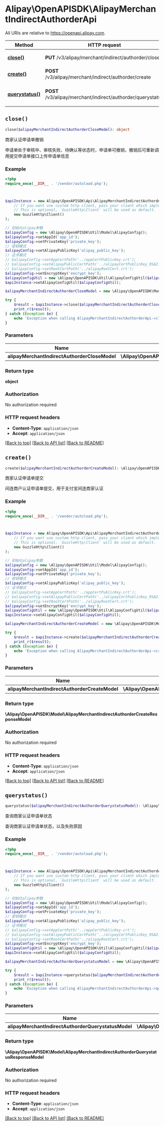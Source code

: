 # Alipay\OpenAPISDK\AlipayMerchantIndirectAuthorderApi

All URIs are relative to https://openapi.alipay.com.

Method | HTTP request | Description
------------- | ------------- | -------------
[**close()**](AlipayMerchantIndirectAuthorderApi.md#close) | **PUT** /v3/alipay/merchant/indirect/authorder/close | 商家认证申请单撤销
[**create()**](AlipayMerchantIndirectAuthorderApi.md#create) | **POST** /v3/alipay/merchant/indirect/authorder/create | 商家认证申请单提交
[**querystatus()**](AlipayMerchantIndirectAuthorderApi.md#querystatus) | **POST** /v3/alipay/merchant/indirect/authorder/querystatus | 查询商家认证申请单状态


## `close()`

```php
close($alipayMerchantIndirectAuthorderCloseModel): object
```

商家认证申请单撤销

申请单处于审核中、审核失败、待确认等状态时，申请单可撤销，撤销后可重新调用提交申请单接口上传申请单信息

### Example

```php
<?php
require_once(__DIR__ . '/vendor/autoload.php');



$apiInstance = new Alipay\OpenAPISDK\Api\AlipayMerchantIndirectAuthorderApi(
    // If you want use custom http client, pass your client which implements `GuzzleHttp\ClientInterface`.
    // This is optional, `GuzzleHttp\Client` will be used as default.
    new GuzzleHttp\Client()
);

// 初始化alipay参数
$alipayConfig = new \Alipay\OpenAPISDK\Util\Model\AlipayConfig();
$alipayConfig->setAppId('app_id');
$alipayConfig->setPrivateKey('private_key');
// 密钥模式
$alipayConfig->setAlipayPublicKey('alipay_public_key');
// 证书模式
// $alipayConfig->setAppCertPath('../appCertPublicKey.crt');
// $alipayConfig->setAlipayPublicCertPath('../alipayCertPublicKey_RSA2.crt');
// $alipayConfig->setRootCertPath('../alipayRootCert.crt');
$alipayConfig->setEncryptKey('encrypt_key');
$alipayConfigUtil = new \Alipay\OpenAPISDK\Util\AlipayConfigUtil($alipayConfig);
$apiInstance->setAlipayConfigUtil($alipayConfigUtil);

$alipayMerchantIndirectAuthorderCloseModel = new \Alipay\OpenAPISDK\Model\AlipayMerchantIndirectAuthorderCloseModel(); // \Alipay\OpenAPISDK\Model\AlipayMerchantIndirectAuthorderCloseModel

try {
    $result = $apiInstance->close($alipayMerchantIndirectAuthorderCloseModel);
    print_r($result);
} catch (Exception $e) {
    echo 'Exception when calling AlipayMerchantIndirectAuthorderApi->close: ', $e->getMessage(), PHP_EOL;
}
```

### Parameters

Name | Type | Description  | Notes
------------- | ------------- | ------------- | -------------
 **alipayMerchantIndirectAuthorderCloseModel** | **\Alipay\OpenAPISDK\Model\AlipayMerchantIndirectAuthorderCloseModel**|  | [optional]

### Return type

**object**

### Authorization

No authorization required

### HTTP request headers

- **Content-Type**: `application/json`
- **Accept**: `application/json`

[[Back to top]](#) [[Back to API list]](../../README.md#api-endpoints)
[[Back to README]](../../README.md)

## `create()`

```php
create($alipayMerchantIndirectAuthorderCreateModel): \Alipay\OpenAPISDK\Model\AlipayMerchantIndirectAuthorderCreateResponseModel
```

商家认证申请单提交

间连商户认证申请单提交，用于支付宝间连商家认证

### Example

```php
<?php
require_once(__DIR__ . '/vendor/autoload.php');



$apiInstance = new Alipay\OpenAPISDK\Api\AlipayMerchantIndirectAuthorderApi(
    // If you want use custom http client, pass your client which implements `GuzzleHttp\ClientInterface`.
    // This is optional, `GuzzleHttp\Client` will be used as default.
    new GuzzleHttp\Client()
);

// 初始化alipay参数
$alipayConfig = new \Alipay\OpenAPISDK\Util\Model\AlipayConfig();
$alipayConfig->setAppId('app_id');
$alipayConfig->setPrivateKey('private_key');
// 密钥模式
$alipayConfig->setAlipayPublicKey('alipay_public_key');
// 证书模式
// $alipayConfig->setAppCertPath('../appCertPublicKey.crt');
// $alipayConfig->setAlipayPublicCertPath('../alipayCertPublicKey_RSA2.crt');
// $alipayConfig->setRootCertPath('../alipayRootCert.crt');
$alipayConfig->setEncryptKey('encrypt_key');
$alipayConfigUtil = new \Alipay\OpenAPISDK\Util\AlipayConfigUtil($alipayConfig);
$apiInstance->setAlipayConfigUtil($alipayConfigUtil);

$alipayMerchantIndirectAuthorderCreateModel = new \Alipay\OpenAPISDK\Model\AlipayMerchantIndirectAuthorderCreateModel(); // \Alipay\OpenAPISDK\Model\AlipayMerchantIndirectAuthorderCreateModel

try {
    $result = $apiInstance->create($alipayMerchantIndirectAuthorderCreateModel);
    print_r($result);
} catch (Exception $e) {
    echo 'Exception when calling AlipayMerchantIndirectAuthorderApi->create: ', $e->getMessage(), PHP_EOL;
}
```

### Parameters

Name | Type | Description  | Notes
------------- | ------------- | ------------- | -------------
 **alipayMerchantIndirectAuthorderCreateModel** | **\Alipay\OpenAPISDK\Model\AlipayMerchantIndirectAuthorderCreateModel**|  | [optional]

### Return type

**\Alipay\OpenAPISDK\Model\AlipayMerchantIndirectAuthorderCreateResponseModel**

### Authorization

No authorization required

### HTTP request headers

- **Content-Type**: `application/json`
- **Accept**: `application/json`

[[Back to top]](#) [[Back to API list]](../../README.md#api-endpoints)
[[Back to README]](../../README.md)

## `querystatus()`

```php
querystatus($alipayMerchantIndirectAuthorderQuerystatusModel): \Alipay\OpenAPISDK\Model\AlipayMerchantIndirectAuthorderQuerystatusResponseModel
```

查询商家认证申请单状态

查询商家认证申请单状态，以及失败原因

### Example

```php
<?php
require_once(__DIR__ . '/vendor/autoload.php');



$apiInstance = new Alipay\OpenAPISDK\Api\AlipayMerchantIndirectAuthorderApi(
    // If you want use custom http client, pass your client which implements `GuzzleHttp\ClientInterface`.
    // This is optional, `GuzzleHttp\Client` will be used as default.
    new GuzzleHttp\Client()
);

// 初始化alipay参数
$alipayConfig = new \Alipay\OpenAPISDK\Util\Model\AlipayConfig();
$alipayConfig->setAppId('app_id');
$alipayConfig->setPrivateKey('private_key');
// 密钥模式
$alipayConfig->setAlipayPublicKey('alipay_public_key');
// 证书模式
// $alipayConfig->setAppCertPath('../appCertPublicKey.crt');
// $alipayConfig->setAlipayPublicCertPath('../alipayCertPublicKey_RSA2.crt');
// $alipayConfig->setRootCertPath('../alipayRootCert.crt');
$alipayConfig->setEncryptKey('encrypt_key');
$alipayConfigUtil = new \Alipay\OpenAPISDK\Util\AlipayConfigUtil($alipayConfig);
$apiInstance->setAlipayConfigUtil($alipayConfigUtil);

$alipayMerchantIndirectAuthorderQuerystatusModel = new \Alipay\OpenAPISDK\Model\AlipayMerchantIndirectAuthorderQuerystatusModel(); // \Alipay\OpenAPISDK\Model\AlipayMerchantIndirectAuthorderQuerystatusModel

try {
    $result = $apiInstance->querystatus($alipayMerchantIndirectAuthorderQuerystatusModel);
    print_r($result);
} catch (Exception $e) {
    echo 'Exception when calling AlipayMerchantIndirectAuthorderApi->querystatus: ', $e->getMessage(), PHP_EOL;
}
```

### Parameters

Name | Type | Description  | Notes
------------- | ------------- | ------------- | -------------
 **alipayMerchantIndirectAuthorderQuerystatusModel** | **\Alipay\OpenAPISDK\Model\AlipayMerchantIndirectAuthorderQuerystatusModel**|  | [optional]

### Return type

**\Alipay\OpenAPISDK\Model\AlipayMerchantIndirectAuthorderQuerystatusResponseModel**

### Authorization

No authorization required

### HTTP request headers

- **Content-Type**: `application/json`
- **Accept**: `application/json`

[[Back to top]](#) [[Back to API list]](../../README.md#api-endpoints)
[[Back to README]](../../README.md)
